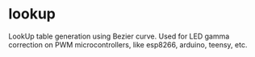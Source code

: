 # lookup

LookUp table generation using Bezier curve. Used for LED gamma correction on PWM microcontrollers, like esp8266, arduino, teensy, etc.
